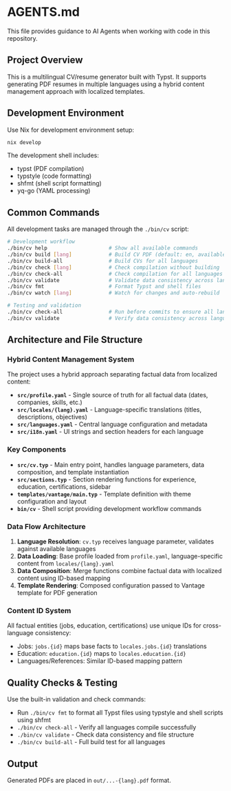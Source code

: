 # AGENTS.md

This file provides guidance to AI Agents when working with code in this repository.

## Project Overview

This is a multilingual CV/resume generator built with Typst. It supports generating PDF resumes in multiple languages using a hybrid content management approach with localized templates.

## Development Environment

Use Nix for development environment setup:
```bash
nix develop
```

The development shell includes:
- typst (PDF compilation)
- typstyle (code formatting)
- shfmt (shell script formatting)
- yq-go (YAML processing)

## Common Commands

All development tasks are managed through the `./bin/cv` script:

```bash
# Development workflow
./bin/cv help                    # Show all available commands
./bin/cv build [lang]            # Build CV PDF (default: en, available: en es)
./bin/cv build-all               # Build CVs for all languages
./bin/cv check [lang]            # Check compilation without building
./bin/cv check-all               # Check compilation for all languages
./bin/cv validate                # Validate data consistency across languages
./bin/cv fmt                     # Format Typst and shell files
./bin/cv watch [lang]            # Watch for changes and auto-rebuild

# Testing and validation
./bin/cv check-all               # Run before commits to ensure all languages compile
./bin/cv validate                # Verify data consistency across languages
```

## Architecture and File Structure

### Hybrid Content Management System

The project uses a hybrid approach separating factual data from localized content:

- **`src/profile.yaml`** - Single source of truth for all factual data (dates, companies, skills, etc.)
- **`src/locales/{lang}.yaml`** - Language-specific translations (titles, descriptions, objectives)
- **`src/languages.yaml`** - Central language configuration and metadata
- **`src/i18n.yaml`** - UI strings and section headers for each language

### Key Components

- **`src/cv.typ`** - Main entry point, handles language parameters, data composition, and template instantiation
- **`src/sections.typ`** - Section rendering functions for experience, education, certifications, sidebar
- **`templates/vantage/main.typ`** - Template definition with theme configuration and layout
- **`bin/cv`** - Shell script providing development workflow commands

### Data Flow Architecture

1. **Language Resolution**: `cv.typ` receives language parameter, validates against available languages
2. **Data Loading**: Base profile loaded from `profile.yaml`, language-specific content from `locales/{lang}.yaml`
3. **Data Composition**: Merge functions combine factual data with localized content using ID-based mapping
4. **Template Rendering**: Composed configuration passed to Vantage template for PDF generation

### Content ID System

All factual entities (jobs, education, certifications) use unique IDs for cross-language consistency:
- Jobs: `jobs.{id}` maps base facts to `locales.jobs.{id}` translations
- Education: `education.{id}` maps to `locales.education.{id}`
- Languages/References: Similar ID-based mapping pattern

## Quality Checks & Testing

Use the built-in validation and check commands:
- Run `./bin/cv fmt` to format all Typst files using typstyle and shell scripts using shfmt
- `./bin/cv check-all` - Verify all languages compile successfully
- `./bin/cv validate` - Check data consistency and file structure
- `./bin/cv build-all` - Full build test for all languages

## Output

Generated PDFs are placed in `out/...-{lang}.pdf` format.
